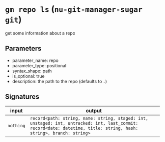 # `gm repo ls` (`nu-git-manager-sugar git`)
get some information about a repo



## Parameters
- parameter_name: repo
- parameter_type: positional
- syntax_shape: path
- is_optional: true
- description: the path to the repo (defaults to `.`)

## Signatures
| input     | output                                                                                                                                                             |
| --------- | ------------------------------------------------------------------------------------------------------------------------------------------------------------------ |
| `nothing` | `record<path: string, name: string, staged: int, unstaged: int, untracked: int, last_commit: record<date: datetime, title: string, hash: string>, branch: string>` |
